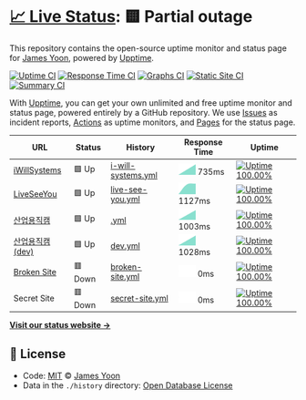 # [📈 Live Status](https://butteryoon.github.io/liveseeyou): <!--live status--> **🟨 Partial outage**

This repository contains the open-source uptime monitor and status page for [James Yoon](http://butteryoon.tistory.com), powered by [Upptime](https://github.com/upptime/upptime).

[![Uptime CI](https://github.com/koj-co/upptime/workflows/Uptime%20CI/badge.svg)](https://github.com/koj-co/upptime/actions?query=workflow%3A%22Uptime+CI%22)
[![Response Time CI](https://github.com/koj-co/upptime/workflows/Response%20Time%20CI/badge.svg)](https://github.com/koj-co/upptime/actions?query=workflow%3A%22Response+Time+CI%22)
[![Graphs CI](https://github.com/koj-co/upptime/workflows/Graphs%20CI/badge.svg)](https://github.com/koj-co/upptime/actions?query=workflow%3A%22Graphs+CI%22)
[![Static Site CI](https://github.com/koj-co/upptime/workflows/Static%20Site%20CI/badge.svg)](https://github.com/koj-co/upptime/actions?query=workflow%3A%22Static+Site+CI%22)
[![Summary CI](https://github.com/koj-co/upptime/workflows/Summary%20CI/badge.svg)](https://github.com/koj-co/upptime/actions?query=workflow%3A%22Summary+CI%22)

With [Upptime](https://upptime.js.org), you can get your own unlimited and free uptime monitor and status page, powered entirely by a GitHub repository. We use [Issues](https://github.com/butteryoon/liveseeyou/issues) as incident reports, [Actions](https://github.com/butteryoon/liveseeyou/actions) as uptime monitors, and [Pages](https://butteryoon.github.io/liveseeyou) for the status page.

<!--start: status pages-->
<!-- This summary is generated by Upptime (https://github.com/upptime/upptime) -->
<!-- Do not edit this manually, your changes will be overwritten -->

| URL                                                 | Status  | History                                                                                                  | Response Time                                                                       | Uptime                                                                                                                                                                                                                                   |
| --------------------------------------------------- | ------- | -------------------------------------------------------------------------------------------------------- | ----------------------------------------------------------------------------------- | ---------------------------------------------------------------------------------------------------------------------------------------------------------------------------------------------------------------------------------------- |
| [iWillSystems](http://www.iwsys.co.kr)              | 🟩 Up   | [i-will-systems.yml](https://github.com/butteryoon/liveseeyou/commits/master/history/i-will-systems.yml) | <img alt="Response time graph" src="./graphs/i-will-systems.png" height="20"> 735ms | [![Uptime 100.00%](https://img.shields.io/endpoint?url=https%3A%2F%2Fraw.githubusercontent.com%2Fbutteryoon%2Fliveseeyou%2Fmaster%2Fapi%2Fi-will-systems%2Fuptime.json)](https://butteryoon.github.io/liveseeyou/history/i-will-systems) |
| [LiveSeeYou](https://www.liveseeyou.com)            | 🟩 Up   | [live-see-you.yml](https://github.com/butteryoon/liveseeyou/commits/master/history/live-see-you.yml)     | <img alt="Response time graph" src="./graphs/live-see-you.png" height="20"> 1127ms  | [![Uptime 100.00%](https://img.shields.io/endpoint?url=https%3A%2F%2Fraw.githubusercontent.com%2Fbutteryoon%2Fliveseeyou%2Fmaster%2Fapi%2Flive-see-you%2Fuptime.json)](https://butteryoon.github.io/liveseeyou/history/live-see-you)     |
| [산업용직캠](https://live.uplus.co.kr)              | 🟩 Up   | [.yml](https://github.com/butteryoon/liveseeyou/commits/master/history/.yml)                             | <img alt="Response time graph" src="./graphs/.png" height="20"> 1003ms              | [![Uptime 100.00%](https://img.shields.io/endpoint?url=https%3A%2F%2Fraw.githubusercontent.com%2Fbutteryoon%2Fliveseeyou%2Fmaster%2Fapi%2F%2Fuptime.json)](https://butteryoon.github.io/liveseeyou/history/)                             |
| [산업용직캠(dev)](https://devlive.uplus.co.kr:8080) | 🟩 Up   | [dev.yml](https://github.com/butteryoon/liveseeyou/commits/master/history/dev.yml)                       | <img alt="Response time graph" src="./graphs/dev.png" height="20"> 1028ms           | [![Uptime 100.00%](https://img.shields.io/endpoint?url=https%3A%2F%2Fraw.githubusercontent.com%2Fbutteryoon%2Fliveseeyou%2Fmaster%2Fapi%2Fdev%2Fuptime.json)](https://butteryoon.github.io/liveseeyou/history/dev)                       |
| [Broken Site](https://thissitedoesnotexist.com)     | 🟥 Down | [broken-site.yml](https://github.com/butteryoon/liveseeyou/commits/master/history/broken-site.yml)       | <img alt="Response time graph" src="./graphs/broken-site.png" height="20"> 0ms      | [![Uptime 100.00%](https://img.shields.io/endpoint?url=https%3A%2F%2Fraw.githubusercontent.com%2Fbutteryoon%2Fliveseeyou%2Fmaster%2Fapi%2Fbroken-site%2Fuptime.json)](https://butteryoon.github.io/liveseeyou/history/broken-site)       |
| Secret Site                                         | 🟥 Down | [secret-site.yml](https://github.com/butteryoon/liveseeyou/commits/master/history/secret-site.yml)       | <img alt="Response time graph" src="./graphs/secret-site.png" height="20"> 0ms      | [![Uptime 100.00%](https://img.shields.io/endpoint?url=https%3A%2F%2Fraw.githubusercontent.com%2Fbutteryoon%2Fliveseeyou%2Fmaster%2Fapi%2Fsecret-site%2Fuptime.json)](https://butteryoon.github.io/liveseeyou/history/secret-site)       |

<!--end: status pages-->

[**Visit our status website →**](https://butteryoon.github.io/liveseeyou)

## 📄 License

- Code: [MIT](./LICENSE) © [James Yoon](http://butteryoon.tistory.com)
- Data in the `./history` directory: [Open Database License](https://opendatacommons.org/licenses/odbl/1-0/)
